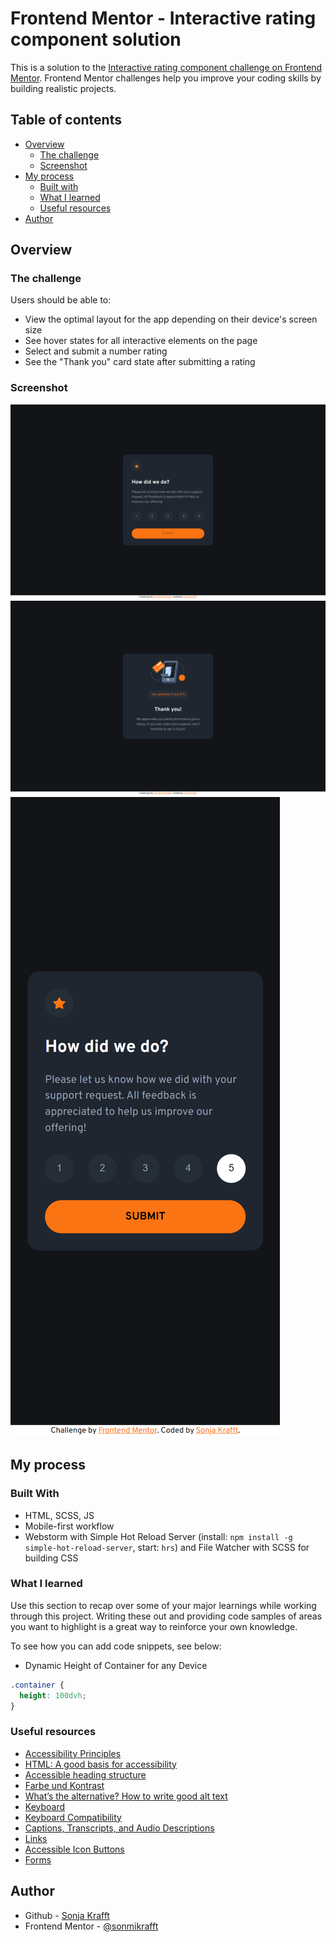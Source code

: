 # Frontend Mentor - Interactive rating component solution

This is a solution to the [Interactive rating component challenge on Frontend Mentor](https://www.frontendmentor.io/challenges/interactive-rating-component-koxpeBUmI). Frontend Mentor challenges help you improve your coding skills by building realistic projects. 

## Table of contents

- [Overview](#overview)
  - [The challenge](#the-challenge)
  - [Screenshot](#screenshot)
- [My process](#my-process)
  - [Built with](#built-with)
  - [What I learned](#what-i-learned)
  - [Useful resources](#useful-resources)
- [Author](#author)

## Overview

### The challenge

Users should be able to:

- View the optimal layout for the app depending on their device's screen size
- See hover states for all interactive elements on the page
- Select and submit a number rating
- See the "Thank you" card state after submitting a rating

### Screenshot

![Desktop](./screenshots/desktop.png)
![Desktop Confirmation](./screenshots/desktop_confirmation.png)
![Mobile](./screenshots/mobile.png)

## My process

### Built With

- HTML, SCSS, JS
- Mobile-first workflow
- Webstorm with Simple Hot Reload Server (install: `npm install -g simple-hot-reload-server`, start: `hrs`) and File Watcher with SCSS for building CSS

### What I learned

Use this section to recap over some of your major learnings while working through this project. Writing these out and providing code samples of areas you want to highlight is a great way to reinforce your own knowledge.

To see how you can add code snippets, see below:

- Dynamic Height of Container for any Device 
```css
.container {
  height: 100dvh;
}
```

### Useful resources

- [Accessibility Principles](https://www.w3.org/WAI/fundamentals/accessibility-principles/)
- [HTML: A good basis for accessibility](https://developer.mozilla.org/en-US/docs/Learn/Accessibility/HTML)
- [Accessible heading structure](https://www.a11yproject.com/posts/how-to-accessible-heading-structure/)
- [Farbe und Kontrast](https://web.dev/learn/accessibility/color-contrast?hl=de)
- [What’s the alternative? How to write good alt text](https://design102.blog.gov.uk/2022/01/14/whats-the-alternative-how-to-write-good-alt-text/)
- [Keyboard](https://developer.mozilla.org/en-US/docs/Web/Accessibility/Understanding_WCAG/Keyboard)
- [Keyboard Compatibility](https://www.w3.org/WAI/perspective-videos/keyboard/)
- [Captions, Transcripts, and Audio Descriptions](https://webaim.org/techniques/captions/)
- [Links](https://design.homeoffice.gov.uk/accessibility/links)
- [Accessible Icon Buttons](https://www.sarasoueidan.com/blog/accessible-icon-buttons/)
- [Forms](https://web.dev/learn/accessibility/forms?hl=de)


## Author

- Github - [Sonja Krafft](https://www.github.com/sonmikrafft)
- Frontend Mentor - [@sonmikrafft](https://www.frontendmentor.io/profile/sonmikrafft)